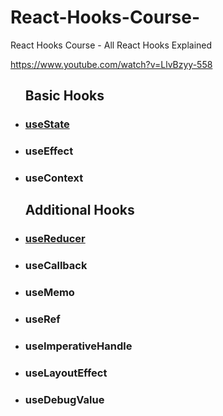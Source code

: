 # React-Hooks-Course-

React Hooks Course - All React Hooks Explained

https://www.youtube.com/watch?v=LlvBzyy-558

<ul>
  <h2>Basic Hooks</h1>
  <li><h3><a href="./src/StateTutorial.js">useState</a></h3></li>
  <li><h3>useEffect</h3></li>
  <li><h3>useContext</h3></li>
</ul>

<ul>
  <h2>Additional Hooks</h1>
  <li><h3><a href="./src/ReducerTutorial.js">useReducer</a></h3></li>
  <li><h3>useCallback</h3></li>
  <li><h3>useMemo</h3></li>
  <li><h3>useRef</h3></li>
  <li><h3>useImperativeHandle</h3></li>
  <li><h3>useLayoutEffect</h3></li>
  <li><h3>useDebugValue</h3></li>
</ul>
